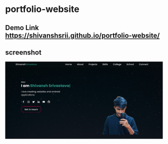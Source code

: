 # portfolio-website
## Demo Link https://shivanshsrii.github.io/portfolio-website/
## screenshot
<img src="https://github.com/shivanshsrii/portfolio-website/blob/main/readme-images.jpg"></img>
